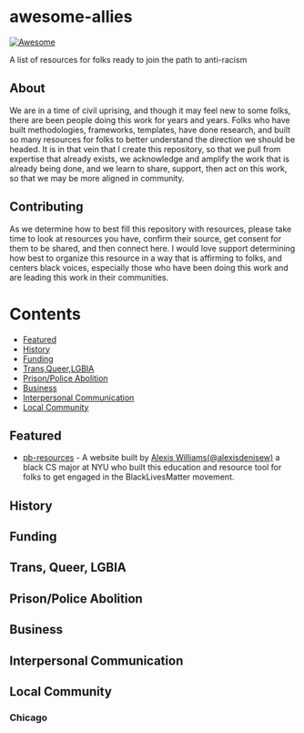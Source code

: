 # awesome-allies
[![Awesome](https://awesome.re/badge-flat.svg)](https://awesome.re)

A list of resources for folks ready to join the path to anti-racism

## About

We are in a time of civil uprising, and though it may feel new to some folks, there are been people doing this work for years and years. Folks who have built methodologies, frameworks, templates, have done research, and built so many resources for folks to better understand the direction we should be headed. It is in that vein that I create this repository, so that we pull from expertise that already exists, we acknowledge and amplify the work that is already being done, and we learn to share, support, then act on this work, so that we may be more aligned in community. 

## Contributing

As we determine how to best fill this repository with resources, please take time to look at resources you have, confirm their source, get consent for them to be shared, and then connect here. I would love support determining how best to organize this resource in a way that is affirming to folks, and centers black voices, especially those who have been doing this work and are leading this work in their communities. 

# Contents

- [Featured](#featured)
- [History](#history)
- [Funding](#funding)
- [Trans,Queer,LGBIA](#)
- [Prison/Police Abolition](#)
- [Business](#business)
- [Interpersonal Communication](#interpersonal-communication)
- [Local Community](#local-community)

## Featured
  - [pb-resources](http://www.pb-resources.com/) - A website built by [Alexis Williams(@alexisdenisew)](https://twitter.com/alexisdenisew) a black CS major at NYU who built this education and resource tool for folks to get engaged in the BlackLivesMatter movement.
  
## History

## Funding

## Trans, Queer, LGBIA

## Prison/Police Abolition

## Business

## Interpersonal Communication

## Local Community

### Chicago
